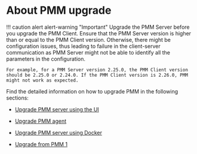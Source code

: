 # About PMM upgrade

!!! caution alert alert-warning "Important"
    Upgrade the PMM Server before you upgrade the PMM Client.
    Ensure that the PMM Server version is higher than or equal to the PMM Client version. Otherwise, there might be configuration issues, thus leading to failure in the client-server communication as PMM Server might not be able to identify all the parameters in the configuration.

    For example, for a PMM Server version 2.25.0, the PMM Client version should be 2.25.0 or 2.24.0. If the PMM Client version is 2.26.0, PMM might not work as expected.

Find the detailed information on how to upgrade PMM in the following sections:

* [Upgrade PMM server using the UI](ui_upgrade.md)

* [Upgrade PMM agent](upgrade_agent.md)

* [Upgrade PMM server using Docker](upgrade_docker.md)

* [Upgrade from PMM 1](upgrade_from_pmm_1.md)